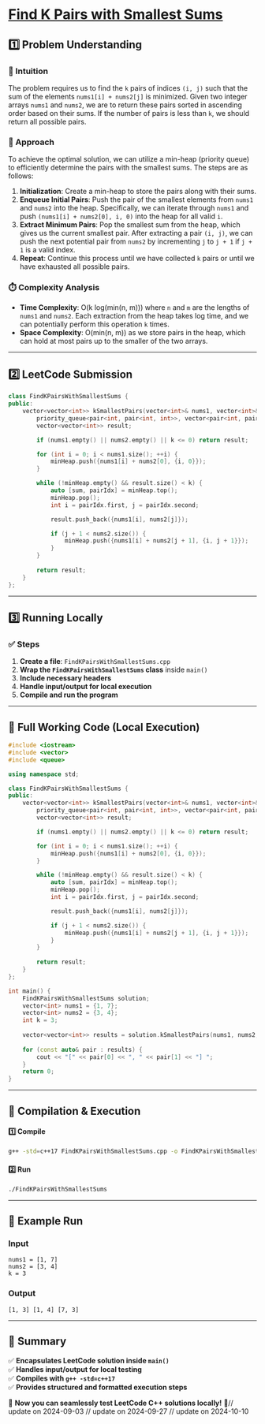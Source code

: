 # **[Find K Pairs with Smallest Sums](https://leetcode.com/problems/find-k-pairs-with-smallest-sums/description/)**  

## **1️⃣ Problem Understanding**  
### **📌 Intuition**  
The problem requires us to find the `k` pairs of indices `(i, j)` such that the sum of the elements `nums1[i] + nums2[j]` is minimized. Given two integer arrays `nums1` and `nums2`, we are to return these pairs sorted in ascending order based on their sums. If the number of pairs is less than `k`, we should return all possible pairs.  

### **🚀 Approach**  
To achieve the optimal solution, we can utilize a min-heap (priority queue) to efficiently determine the pairs with the smallest sums. The steps are as follows:
1. **Initialization**: Create a min-heap to store the pairs along with their sums.
2. **Enqueue Initial Pairs**: Push the pair of the smallest elements from `nums1` and `nums2` into the heap. Specifically, we can iterate through `nums1` and push `(nums1[i] + nums2[0], i, 0)` into the heap for all valid `i`.
3. **Extract Minimum Pairs**: Pop the smallest sum from the heap, which gives us the current smallest pair. After extracting a pair `(i, j)`, we can push the next potential pair from `nums2` by incrementing `j` to `j + 1` if `j + 1` is a valid index.
4. **Repeat**: Continue this process until we have collected `k` pairs or until we have exhausted all possible pairs.

### **⏱️ Complexity Analysis**  
- **Time Complexity**: O(k log(min(n, m))) where `n` and `m` are the lengths of `nums1` and `nums2`. Each extraction from the heap takes log time, and we can potentially perform this operation `k` times.  
- **Space Complexity**: O(min(n, m)) as we store pairs in the heap, which can hold at most pairs up to the smaller of the two arrays.  

---  

## **2️⃣ LeetCode Submission**  
```cpp
class FindKPairsWithSmallestSums {
public:
    vector<vector<int>> kSmallestPairs(vector<int>& nums1, vector<int>& nums2, int k) {
        priority_queue<pair<int, pair<int, int>>, vector<pair<int, pair<int, int>>>, greater<>> minHeap;
        vector<vector<int>> result;

        if (nums1.empty() || nums2.empty() || k <= 0) return result;

        for (int i = 0; i < nums1.size(); ++i) {
            minHeap.push({nums1[i] + nums2[0], {i, 0}});
        }

        while (!minHeap.empty() && result.size() < k) {
            auto [sum, pairIdx] = minHeap.top();
            minHeap.pop();
            int i = pairIdx.first, j = pairIdx.second;

            result.push_back({nums1[i], nums2[j]});

            if (j + 1 < nums2.size()) {
                minHeap.push({nums1[i] + nums2[j + 1], {i, j + 1}});
            }
        }
        
        return result;
    }
};
```  

---  

## **3️⃣ Running Locally**  
### **✅ Steps**  
1. **Create a file**: `FindKPairsWithSmallestSums.cpp`  
2. **Wrap the `FindKPairsWithSmallestSums` class** inside `main()`  
3. **Include necessary headers**  
4. **Handle input/output for local execution**  
5. **Compile and run the program**  

---  

## **📝 Full Working Code (Local Execution)**  
```cpp
#include <iostream>
#include <vector>
#include <queue>

using namespace std;

class FindKPairsWithSmallestSums {
public:
    vector<vector<int>> kSmallestPairs(vector<int>& nums1, vector<int>& nums2, int k) {
        priority_queue<pair<int, pair<int, int>>, vector<pair<int, pair<int, int>>>, greater<>> minHeap;
        vector<vector<int>> result;

        if (nums1.empty() || nums2.empty() || k <= 0) return result;

        for (int i = 0; i < nums1.size(); ++i) {
            minHeap.push({nums1[i] + nums2[0], {i, 0}});
        }

        while (!minHeap.empty() && result.size() < k) {
            auto [sum, pairIdx] = minHeap.top();
            minHeap.pop();
            int i = pairIdx.first, j = pairIdx.second;

            result.push_back({nums1[i], nums2[j]});

            if (j + 1 < nums2.size()) {
                minHeap.push({nums1[i] + nums2[j + 1], {i, j + 1}});
            }
        }
        
        return result;
    }
};

int main() {
    FindKPairsWithSmallestSums solution;
    vector<int> nums1 = {1, 7};
    vector<int> nums2 = {3, 4};
    int k = 3;
    
    vector<vector<int>> results = solution.kSmallestPairs(nums1, nums2, k);
    
    for (const auto& pair : results) {
        cout << "[" << pair[0] << ", " << pair[1] << "] ";
    }
    return 0;
}
```  

---  

## **🔧 Compilation & Execution**  
#### **1️⃣ Compile**  
```bash
g++ -std=c++17 FindKPairsWithSmallestSums.cpp -o FindKPairsWithSmallestSums
```  

#### **2️⃣ Run**  
```bash
./FindKPairsWithSmallestSums
```  

---  

## **🎯 Example Run**  
### **Input**  
```
nums1 = [1, 7]
nums2 = [3, 4]
k = 3
```  
### **Output**  
```
[1, 3] [1, 4] [7, 3] 
```  

---  

## **📌 Summary**  
✅ **Encapsulates LeetCode solution inside `main()`**  
✅ **Handles input/output for local testing**  
✅ **Compiles with `g++ -std=c++17`**  
✅ **Provides structured and formatted execution steps**  

🚀 **Now you can seamlessly test LeetCode C++ solutions locally!** 🚀// update on 2024-09-03
// update on 2024-09-27
// update on 2024-10-10
